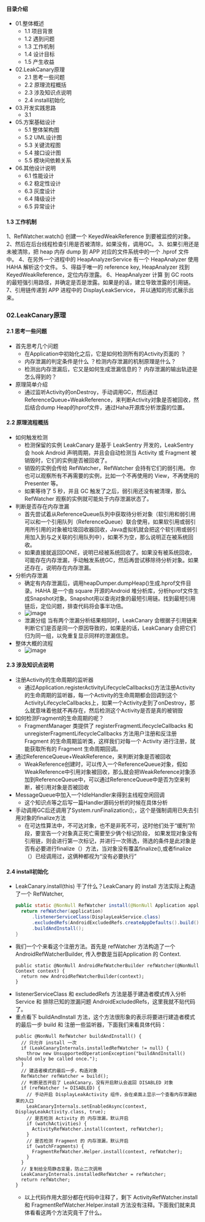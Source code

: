 #### 目录介绍
- 01.整体概述
    - 1.1 项目背景
    - 1.2 遇到问题
    - 1.3 工作机制
    - 1.4 设计目标
    - 1.5 产生收益
- 02.LeakCanary原理
    - 2.1 思考一些问题
    - 2.2 原理流程概括
    - 2.3 涉及知识点说明
    - 2.4 install初始化
- 03.开发实践思路
    - 3.1 
- 05.方案基础设计
    - 5.1 整体架构图
    - 5.2 UML设计图
    - 5.3 关键流程图
    - 5.4 接口设计图
    - 5.5 模块间依赖关系
- 06.其他设计说明
    - 6.1 性能设计
    - 6.2 稳定性设计
    - 6.3 灰度设计
    - 6.4 降级设计
    - 6.5 异常设计





#### 1.3 工作机制
1、RefWatcher.watch() 创建一个 KeyedWeakReference 到要被监控的对象。
2、然后在后台线程检查引用是否被清除，如果没有，调用GC。
3、如果引用还是未被清除，把 heap 内存 dump 到 APP 对应的文件系统中的一个 .hprof 文件中。
4、在另外一个进程中的 HeapAnalyzerService 有一个 HeapAnalyzer 使用HAHA 解析这个文件。
5、得益于唯一的 reference key, HeapAnalyzer 找到 KeyedWeakReference，定位内存泄露。
6、HeapAnalyzer 计算 到 GC roots 的最短强引用路径，并确定是否是泄露。如果是的话，建立导致泄露的引用链。
7、引用链传递到 APP 进程中的 DisplayLeakService， 并以通知的形式展示出来。



### 02.LeakCanary原理
#### 2.1 思考一些问题
- 首先思考几个问题
    - 在Application中初始化之后，它是如何检测所有的Activity页面的 ？
    - 内存泄漏的判定条件是什么 ？检测内存泄漏的机制原理是什么？
    - 检测出内存泄漏后，它又是如何生成泄漏信息的？ 内存泄漏的输出轨迹是怎么得到的？
- 原理简单介绍
    - 通过监听Activity的onDestroy，手动调用GC，然后通过ReferenceQueue+WeakReference，来判断Activity对象是否被回收，然后结合dump Heap的hprof文件，通过Haha开源库分析泄露的位置。



#### 2.2 原理流程概括
- 如何触发检测
    - 检测保留的实例 LeakCanary 是基于 LeakSentry 开发的，LeakSentry 会 hook Android 声明周期，并且会自动检测当 Activity 或 Fragment 被销毁时，它们的实例是否被回收了。
    - 销毁的实例会传给 RefWatcher，RefWatcher 会持有它们的弱引用。 你也可以观察所有不再需要的实例，比如一个不再使用的 View，不再使用的 Presenter 等。
    - 如果等待了 5 秒，并且 GC 触发了之后，弱引用还没有被清理，那么 RefWatcher 观察的实例就可能处于内存泄漏状态了。
- 判断是否存在内存泄漏
    - 首先尝试着从ReferenceQueue队列中获取待分析对象（软引用和弱引用可以和一个引用队列（ReferenceQueue）联合使用，如果软引用或弱引用所引用的对象被垃圾回收器回收，Java虚拟机就会把这个软引用或弱引用加入到与之关联的引用队列中），如果不为空，那么说明正在被系统回收。
    - 如果直接就返回DONE，说明已经被系统回收了。如果没有被系统回收，可能存在内存泄漏，手动触发系统GC，然后再尝试移除待分析对象。如果还存在，说明存在内存泄漏。
- 分析内存泄漏
    - 确定有内存泄漏后，调用heapDumper.dumpHeap()生成.hprof文件目录。HAHA 是一个由 square 开源的Android 堆分析库，分析hprof文件生成Snapshot对象。Snapshot用以查询对象的最短引用链。找到最短引用链后，定位问题，排查代码将会事半功倍。
    - ![image](https://img-blog.csdnimg.cn/20200418204619916.png)
    - 泄漏分组 当有两个泄漏分析结果相同时，LeakCanary 会根据子引用链来判断它们是否是同一个原因导致的，如果是的话，LeakCanary 会把它们归为同一组，以免重复显示同样的泄漏信息。
- 整体大概的流程
    - ![image](https://img-blog.csdnimg.cn/20200418204735337.png)





#### 2.3 涉及知识点说明
- 注册Activity的生命周期的监听器
    - 通过Application.registerActivityLifecycleCallbacks()方法注册Activity的生命周期的监听器，每一个Activity的生命周期都会回调到这个ActivityLifecycleCallbacks上，如果一个Activity走到了onDestroy，那么就意味着他就不再存在，然后检测这个Activity是否是真的被销毁
- 如何检测Fragment的生命周期的呢？
    - FragmentManager 类提供了 registerFragmentLifecycleCallbacks 和 unregisterFragmentLifecycleCallbacks 方法用户注册和反注册 Fragment 的生命周期监听类，这样我们对每一个 Activity 进行注册，就能获取所有的 Fragment 生命周期回调。
- 通过ReferenceQueue+WeakReference，来判断对象是否被回收
    - WeakReference创建时，可以传入一个ReferenceQueue对象，假如WeakReference中引用对象被回收，那么就会把WeakReference对象添加到ReferenceQueue中，可以通过ReferenceQueue中是否为空来判断，被引用对象是否被回收
- MessageQueue中加入一个IdleHandler来得到主线程空闲回调
    - 这个知识点等之后写一篇Handler源码分析的时候在具体分析
- 手动调用GC后还调用了System.runFinalization();，这个是强制调用已失去引用对象的finalize方法
    - 在可达性算法中，不可达对象，也不是非死不可，这时他们处于“缓刑”阶段，要宣告一个对象真正死亡需要至少俩个标记阶段， 如果发现对象没有引用链，则会进行第一次标记，并进行一次筛选，筛选的条件是此对象是否有必要进行finalize（）方法，当对象没有覆盖finalize(),或者finalize（）已经调用过，这俩种都视为“没有必要执行”


#### 2.4 install初始化
- LeakCanary.install(this) 干了什么？LeakCanary 的 install 方法实际上构造了一个 RefWatcher,
    ``` java
    public static @NonNull RefWatcher install(@NonNull Application application) {
      return refWatcher(application)
          .listenerServiceClass(DisplayLeakService.class)
          .excludedRefs(AndroidExcludedRefs.createAppDefaults().build())
          .buildAndInstall();
    }
    ```
- 我们一个个来看这个注册方法。首先是 refWatcher 方法构造了一个 AndroidRefWatcherBuilder, 传入参数是当前Application 的 Context.
    ```
    public static @NonNull AndroidRefWatcherBuilder refWatcher(@NonNull Context context) {
      return new AndroidRefWatcherBuilder(context);
    }
    ```
- listenerServiceClass 和 excludedRefs 方法是基于建造者模式传入分析Service 和 排除已知的泄漏问题 AndroidExcludedRefs，这里我就不贴代码了。
- 重点看下 buildAndInstall 方法，这个方法很形象的表示将要进行建造者模式的最后一步 build 和 注册一些监听器，下面我们来看具体代码：
    ```
    public @NonNull RefWatcher buildAndInstall() {
      // 只允许 install 一次
      if (LeakCanaryInternals.installedRefWatcher != null) {
        throw new UnsupportedOperationException("buildAndInstall() should only be called once.");
      }
      // 建造者模式的最后一步，构造对象
      RefWatcher refWatcher = build();
      // 判断是否开启了 LeakCanary，没有开启默认会返回 DISABLED 对象
      if (refWatcher != DISABLED) {
        // 手动开启 DisplayLeakActivity 组件，会在桌面上显示一个查看内存泄漏结果的入口
        LeakCanaryInternals.setEnabledAsync(context, DisplayLeakActivity.class, true);
        // 是否检测 Activity 的 内存泄漏，默认开启
        if (watchActivities) {
          ActivityRefWatcher.install(context, refWatcher);
        }
        // 是否检测 Fragment 的 内存泄漏，默认开启
        if (watchFragments) {
          FragmentRefWatcher.Helper.install(context, refWatcher);
        }
      }
      // 复制给全局静态变量，防止二次调用
      LeakCanaryInternals.installedRefWatcher = refWatcher;
      return refWatcher;
    }
    ```
    - 以上代码作用大部分都在代码中注释了，剩下 ActivityRefWatcher.install 和 FragmentRefWatcher.Helper.install 方法没有注释。下面我们就来具体看看这两个方法究竟干了什么。






